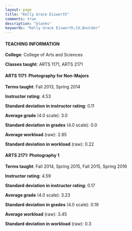 ```yaml
---
layout: page
title: "Kelly Grace Eisworth" 
comments: true
description: "blanks"
keywords: "Kelly Grace Eisworth,CU,Boulder"
---
```

<head>
<script src="https://ajax.googleapis.com/ajax/libs/jquery/2.1.3/jquery.min.js"></script>
<script src="https://dl.dropboxusercontent.com/s/pc42nxpaw1ea4o9/highcharts.js?dl=0"></script>
<!-- <script src="../assets/js/highcharts.js"></script> -->
<style type="text/css">@font-face {
	font-family: "Bebas Neue";
	src: url(https://www.filehosting.org/file/details/544349/BebasNeue Regular.otf) format("opentype");
	}
	h1.Bebas { 
		font-family: "Bebas Neue", Verdana, Tahoma;
	}
</style>
</head>
	   
#### TEACHING INFORMATION

**College**: College of Arts and Sciences

**Classes taught**: ARTS 1171, ARTS 2171

#### ARTS 1171: Photography for Non-Majors

**Terms taught**: Fall 2013, Spring 2014

**Instructor rating**: 4.53

**Standard deviation in instructor rating**: 0.11

**Average grade** (4.0 scale): 3.0

**Standard deviation in grades** (4.0 scale): 0.0

**Average workload** (raw): 2.85

**Standard deviation in workload** (raw): 0.22

#### ARTS 2171: Photography 1

**Terms taught**: Fall 2014, Spring 2015, Fall 2015, Spring 2016

**Instructor rating**: 4.59

**Standard deviation in instructor rating**: 0.17

**Average grade** (4.0 scale): 3.23

**Standard deviation in grades** (4.0 scale): 0.19

**Average workload** (raw): 3.45

**Standard deviation in workload** (raw): 0.3

